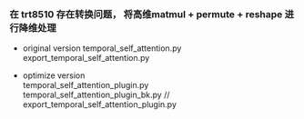 ### 在 trt8510 存在转换问题， 将高维matmul + permute + reshape 进行降维处理    

+ original version
temporal_self_attention.py  
export_temporal_self_attention.py  


+ optimize version    
temporal_self_attention_plugin.py   
temporal_self_attention_plugin_bk.py  // 
export_temporal_self_attention_plugin.py   
